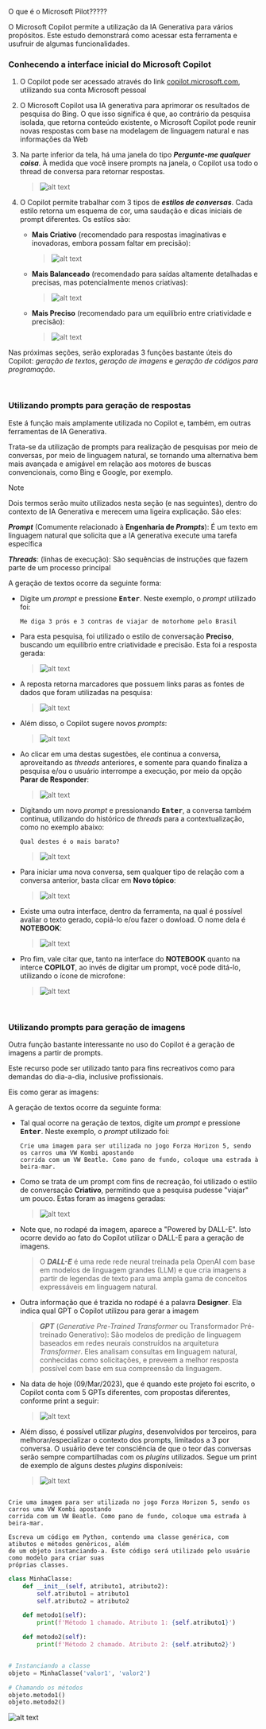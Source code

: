 O que é o Microsoft Pilot?????

O Microsoft Copilot permite a utilização da IA Generativa para vários propósitos. Este estudo demonstrará como acessar esta ferramenta e usufruir de algumas funcionalidades.

### Conhecendo a interface inicial do Microsoft Copilot
1) O Copilot pode ser acessado através do link [copilot.microsoft.com](https://copilot.microsoft.com/?azure-portal=true), utilizando sua conta Microsoft pessoal

2) O Microsoft Copilot usa IA generativa para aprimorar os resultados de pesquisa do Bing. O que isso significa é que, ao contrário da pesquisa isolada, que retorna conteúdo existente, o Microsoft Copilot pode reunir novas respostas com base na modelagem de linguagem natural e nas informações da Web
   
3) Na parte inferior da tela, há uma janela do tipo ***Pergunte-me qualquer coisa***. À medida que você insere prompts na janela, o Copilot usa todo o thread de conversa para retornar respostas.
    >![alt text](readmeFiles/images/000.png)

4) O Copilot permite trabalhar com 3 tipos de ***estilos de conversas***. Cada estilo retorna um esquema de cor, uma saudação e dicas iniciais de prompt diferentes. Os estilos são:
    * **Mais Criativo** (recomendado para respostas imaginativas e inovadoras, embora possam faltar em precisão):
        >![alt text](readmeFiles/images/001A.png)

    * **Mais Balanceado** (recomendado para saídas altamente detalhadas e precisas, mas potencialmente menos criativas):
        >![alt text](readmeFiles/images/001B.png)

    * **Mais Preciso** (recomendado para um equilíbrio entre criatividade e precisão):
        >![alt text](readmeFiles/images/001C.png)

Nas próximas seções, serão exploradas 3 funções bastante úteis do Copilot: *geração de textos*, *geração de imagens* e *geração de códigos para programação*.

<br>

### Utilizando prompts para geração de respostas
Este á função mais amplamente utilizada no Copilot e, também, em outras ferramentas de IA Generativa.

Trata-se da utilização de prompts para realização de pesquisas por meio de conversas, por meio de linguagem natural, se tornando uma alternativa bem mais avançada e amigável em relação aos motores de buscas convencionais, como Bing e Google, por exemplo.
> [!NOTE]
> Dois termos serão muito utilizados nesta seção (e nas seguintes), dentro do contexto de IA Generativa e merecem uma ligeira explicação. São eles:
>
> ***Prompt*** (Comumente relacionado à **Engenharia de *Prompts***): É um texto em linguagem natural que solicita que a IA generativa execute uma tarefa específica
>
> ***Threads***: (linhas de execução): São sequências de instruções que fazem parte de um processo principal

A geração de textos ocorre da seguinte forma:
- Digite um *prompt* e pressione **<kbd>Enter</kbd>**. Neste exemplo, o *prompt* utilizado foi:
   ```
   Me diga 3 prós e 3 contras de viajar de motorhome pelo Brasil
   ```

- Para esta pesquisa, foi utilizado o estilo de conversação **Preciso**, buscando um equilíbrio entre criatividade e precisão. Esta foi a resposta gerada:
   > ![alt text](readmeFiles/images/002.png)

- A reposta retorna marcadores que possuem links paras as fontes de dados que foram utilizadas na pesquisa:
   >![alt text](readmeFiles/images/003.png)

- Além disso, o Copilot sugere novos *prompts*:
   >![alt text](readmeFiles/images/004.png)

- Ao clicar em uma destas sugestões, ele continua a conversa, aproveitando as *threads* anteriores, e somente para quando finaliza a pesquisa e/ou o usuário interrompe a execução, por meio da opção **Parar de Responder**:
   >![alt text](readmeFiles/images/005.png)

- Digitando um novo *prompt* e pressionando **<kbd>Enter</kbd>**, a conversa também continua, utilizando do histórico de *threads* para a contextualização, como no exemplo abaixo:
   ```
   Qual destes é o mais barato?
   ``` 
  >![alt text](readmeFiles/images/006.png)

- Para iniciar uma nova conversa, sem qualquer tipo de relação com a conversa anterior, basta clicar em **Novo tópico**:
   >![alt text](readmeFiles/images/007.png)

- Existe uma outra interface, dentro da ferramenta, na qual é possível avaliar o texto gerado, copiá-lo e/ou fazer o dowload. O nome dela é **NOTEBOOK**:
   >![alt text](readmeFiles/images/008.png)

- Pro fim, vale citar que, tanto na interface do **NOTEBOOK** quanto na interce **COPILOT**, ao invés de digitar um prompt, você pode ditá-lo, utilizando o ícone de microfone:
   >![alt text](readmeFiles/images/009.png)

<br>

### Utilizando prompts para geração de imagens
Outra função bastante interessante no uso do Copilot é a geração de imagens a partir de prompts.

Este recurso pode ser utilizado tanto para fins recreativos como para demandas do dia-a-dia, inclusive profissionais.

Eis como gerar as imagens:

A geração de textos ocorre da seguinte forma:
- Tal qual ocorre na geração de textos, digite um *prompt* e pressione **<kbd>Enter</kbd>**. Neste exemplo, o *prompt* utilizado foi:
   ```
   Crie uma imagem para ser utilizada no jogo Forza Horizon 5, sendo os carros uma VW Kombi apostando
   corrida com um VW Beatle. Como pano de fundo, coloque uma estrada à beira-mar.
   ```

- Como se trata de um prompt com fins de recreação, foi utilizado o estilo de conversação **Criativo**, permitindo que a pesquisa pudesse "viajar" um pouco. Estas foram as imagens geradas:
   >![alt text](readmeFiles/images/010.png)


- Note que, no rodapé da imagem, aparece a "Powered by DALL-E". Isto ocorre devido ao fato do Copilot utilizar o DALL-E para a geração de imagens.
   > O ***DALL-E*** é uma rede rede neural treinada pela OpenAI com base em modelos de linguagem grandes (LLM) e que cria imagens a partir de legendas de texto para uma ampla gama de conceitos expressáveis em linguagem natural.

- Outra informação que é trazida no rodapé é a palavra **Designer**. Ela indica qual GPT o Copilot utilizou para gerar a imagem
   > ***GPT*** (*Generative Pre-Trained Transformer* ou Transformador Pré-treinado Generativo): São modelos de predição de linguagem baseados em redes neurais construídos na arquitetura *Transformer*. Eles analisam consultas em linguagem natural, conhecidas como solicitações, e preveem a melhor resposta possível com base em sua compreensão da linguagem.

- Na data de hoje (09/Mar/2023), que é quando este projeto foi escrito, o Copilot conta com 5 GPTs diferentes, com propostas diferentes, conforme print a seguir:
   > ![alt text](readmeFiles/images/011.png)

- Além disso, é possível utilizar *plugins*, desenvolvidos por terceiros, para melhorar/especializar o contexto dos prompts, limitados a 3 por conversa. O usuário deve ter consciência de que o teor das conversas serão sempre compartilhadas com os *plugins* utilizados. Segue um print de exemplo de alguns destes *plugins* disponíveis:
   > ![alt text](readmeFiles/images/012.png)





```

```


```
Crie uma imagem para ser utilizada no jogo Forza Horizon 5, sendo os carros uma VW Kombi apostando
corrida com um VW Beatle. Como pano de fundo, coloque uma estrada à beira-mar.
```


```
Escreva um código em Python, contendo uma classe genérica, com atibutos e métodos genéricos, além
de um objeto instanciando-a. Este código será utilizado pelo usuário como modelo para criar suas
próprias classes.
```





~~~Python
class MinhaClasse:
    def __init__(self, atributo1, atributo2):
        self.atributo1 = atributo1
        self.atributo2 = atributo2

    def metodo1(self):
        print(f'Método 1 chamado. Atributo 1: {self.atributo1}')

    def metodo2(self):
        print(f'Método 2 chamado. Atributo 2: {self.atributo2}')


# Instanciando a classe
objeto = MinhaClasse('valor1', 'valor2')

# Chamando os métodos
objeto.metodo1()
objeto.metodo2()
~~~

![alt text](readmeFiles/images/013.png)
